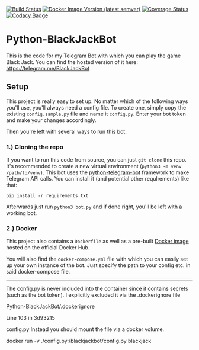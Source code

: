 [![Build Status](https://github.com/d-Rickyy-b/Python-BlackJackBot/actions/workflows/python-lint-test.yml/badge.svg)](https://github.com/d-Rickyy-b/Python-BlackJackBot/actions/workflows/python-lint-test.yml)
[![Docker Image Version (latest semver)](https://img.shields.io/docker/v/0rickyy0/blackjackbot?label=docker&sort=semver)](https://hub.docker.com/repository/docker/0rickyy0/blackjackbot)
[![Coverage Status](https://coveralls.io/repos/github/d-Rickyy-b/Python-BlackJackBot/badge.svg?branch=rebuild)](https://coveralls.io/github/d-Rickyy-b/Python-BlackJackBot?branch=rebuild)
[![Codacy Badge](https://app.codacy.com/project/badge/Grade/12996d68fc0f436085221ac6b1f525f9)](https://www.codacy.com/manual/d-Rickyy-b/Python-BlackJackBot?utm_source=github.com&amp;utm_medium=referral&amp;utm_content=d-Rickyy-b/Python-BlackJackBot&amp;utm_campaign=Badge_Grade)

# Python-BlackJackBot

This is the code for my Telegram Bot with which you can play the game Black Jack. 
You can find the hosted version of it here: https://telegram.me/BlackJackBot

## Setup
This project is really easy to set up. No matter which of the following ways you'll use, you'll always need a config file.
To create one, simply copy the existing `config.sample.py` file and name it `config.py`. Enter your bot token and make your changes accordingly.

Then you're left with several ways to run this bot.

### 1.) Cloning the repo
If you want to run this code from source, you can just `git clone` this repo.
It's recommended to create a new virtual environment (`python3 -m venv /path/to/venv`).
This bot uses the [python-telegram-bot](https://python-telegram-bot.org/) framework to make Telegram API calls.
You can install it (and potential other requlrements) like that:

``pip install -r requirements.txt``

Afterwards just run `python3 bot.py` and if done right, you'll be left with a working bot.

### 2.) Docker
This project also contains a `Dockerfile` as well as a pre-built [Docker image](https://hub.docker.com/repository/docker/0rickyy0/blackjackbot) hosted on the official Docker Hub.

You will also find the `docker-compose.yml` file with which you can easily set up your own instance of the bot.
Just specify the path to your config etc. in said docker-compose file.
***********************
The config.py is never included into the container since it contains secrets (such as the bot token). I explicitly excluded it via the .dockerignore file

Python-BlackJackBot/.dockerignore

Line 103 in 3d93215

 config.py 
Instead you should mount the file via a docker volume.

docker run -v ./config.py:/blackjackbot/config.py blackjack
